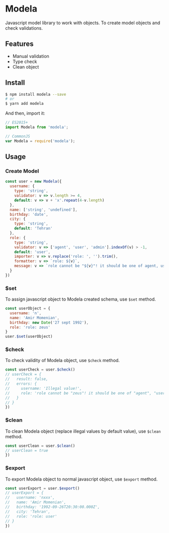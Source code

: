 # Modela

Javascript model library to work with objects.
To create model objects and check validations.

## Features

- Manual validation
- Type check
- Clean object

## Install

```bash
$ npm install modela --save
# or
$ yarn add modela
```

And then, import it:

```javascript
// ES2015+
import Modela from 'modela';

// CommonJS
var Modela = require('modela');
```

## Usage

### Create Model
```javascript
const user = new Modela({
  username: {
    type: 'string',
    validator: v => v.length >= 4,
    default: v => v + 'x'.repeat(4-v.length)
  },
  name: ['string', 'undefined'],
  birthday: 'date',
  city: {
    type: 'string',
    default: 'Tehran'
  },
  role: {
    type: 'string',
    validator: v => ['agent', 'user', 'admin'].indexOf(v) > -1,
    default: 'user',
    importer: v => v.replace('role: ', '').trim(),
    formatter: v => `role: ${v}`,
    message: v => `role cannot be "${v}"! it should be one of agent, user or admin.`
  }
})
```

### $set
To assign javascript object to Modela created schema, use `$set` method.
```javascript
const userObject = {
  username: 'n',
  name: 'Amir Momenian',
  birthday: new Date('27 sept 1992'),
  role: 'role: zeus'
}
user.$set(userObject)
```

### $check
To check validity of Modela object, use `$check` method.
```javascript
const userCheck = user.$check()
// userCheck = {
//   result: false,
//   errors: {
//     username: 'Illegal value!',
//     role: 'role cannot be "zeus"! it should be one of "agent", "user" or "admin".'
//   }
// }
})
```
### $clean
To clean Modela object (replace illegal values by default value), use `$clean` method.
```javascript
const userClean = user.$clean()
// userClean = true
})
```

### $export
To export Modela object to normal javascript object, use `$export` method.
```javascript
const userExport = user.$export()
// userExport = {
//   username: 'nxxx',
//   name: 'Amir Momenian',
//   birthday: '1992-09-26T20:30:00.000Z',
//   city: 'Tehran',
//   role: 'role: user'
// }
})
```